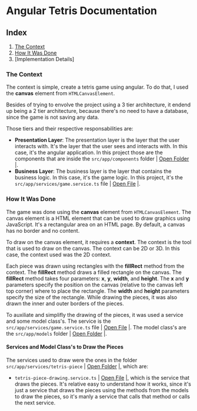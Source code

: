 # Angular Tetris Documentation

## Index

1. [The Context](#the-context)
2. [How It Was Done](#how-it-was-done)
3. [Implementation Details]

### The Context

The context is simple, create a tetris game using angular.
To do that, I used the **canvas** element from `HTMLCanvasElement`.

Besides of trying to envolve the project using a 3 tier architecture, it endend up being a 2 tier architecture, because there's no need to have a database, since the game is not saving any data.

Those tiers and their respective responsabilities are:

- **Presentation Layer**: The presentation layer is the layer that the user interacts with. It's the layer that the user sees and interacts with. In this case, it's the angular application. In this project those are the components that are inside the `src/app/components` folder | [Open Folder](src/app/components/) |.
- **Business Layer**: The business layer is the layer that contains the business logic. In this case, it's the game logic. In this project, it's the `src/app/services/game.service.ts` file | [Open File](src/app/services/game.service.ts) |.

### How It Was Done

The game was done using the **canvas** element from `HTMLCanvasElement`. The canvas element is a HTML element that can be used to draw graphics using JavaScript. It's a rectangular area on an HTML page. By default, a canvas has no border and no content.

To draw on the canvas element, it requires a **context**. The context is the tool that is used to draw on the canvas. The context can be 2D or 3D. In this case, the context used was the 2D context.

Each piece was drawn using rectangles with the **fillRect** method from the context. The **fillRect** method draws a filled rectangle on the canvas. The **fillRect** method takes four parameters: **x**, **y**, **width**, and **height**. The **x** and **y** parameters specify the position on the canvas (relative to the canvas left top corner) where to place the rectangle. The **width** and **height** parameters specify the size of the rectangle. While drawing the pieces, it was also drawn the inner and outer borders of the pieces.

To auxiliate and simplifly the drawing of the pieces, it was used a service and some model class's. The service is the `src/app/services/game.service.ts` file | [Open File](src/app/services/) |. The model class's are the `src/app/models` folder | [Open Folder](src/app/models/) |.

#### Services and Model Class's to Draw the Pieces

The services used to draw were the ones in the folder `src/app/services/tetris-piece` | [Open Folder](src/app/services/tetris-piece/) |, which are:
- `tetris-piece-drawing.service.ts` | [Open File](src/app/services/tetris-piece/tetris-piece-drawing/tetris-piece-drawing.service.ts) |, which is the service that draws the pieces. It's relative easy to understand how it works, since it's just a service that draws the pieces using the methods from the models to draw the pieces, so it's manly a service that calls that method or calls the next service.
